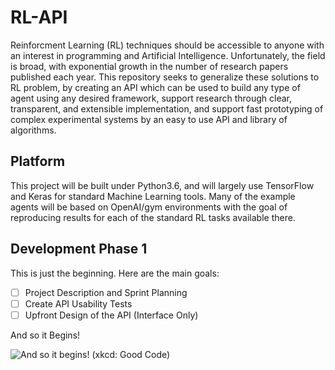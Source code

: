 # RL-API
Reinforcment Learning (RL) techniques should be accessible to anyone with an interest in programming and Artificial
Intelligence. Unfortunately, the field is broad, with exponential growth in the number of research papers published
each year. This repository seeks to generalize these solutions to RL problem, by creating an API which can be used to 
build any type of agent using any desired framework, support research through clear, transparent, and extensible
implementation, and support fast prototyping of complex experimental systems by an easy to use API and library of
algorithms. 

## Platform
This project will be built under Python3.6, and will largely use TensorFlow and Keras for standard Machine Learning
tools. Many of the example agents will be based on OpenAI/gym environments with the goal of reproducing results for
each of the standard RL tasks available there. 

## Development Phase 1
This is just the beginning. Here are the main goals:

 - [ ] Project Description and Sprint Planning
 - [ ] Create API Usability Tests
 - [ ] Upfront Design of the API (Interface Only)
 
And so it Begins!

![And so it begins! (xkcd: Good Code)](https://imgs.xkcd.com/comics/good_code.png)
